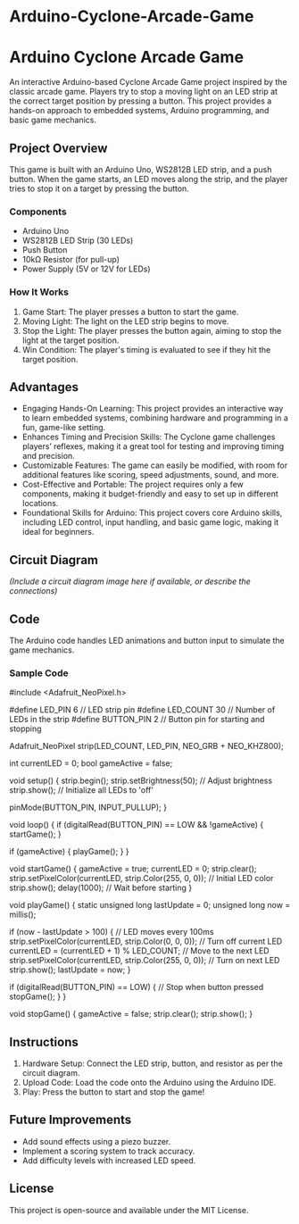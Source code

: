 # Arduino-Cyclone-Arcade-Game
# Arduino Cyclone Arcade Game

An interactive Arduino-based Cyclone Arcade Game project inspired by the classic arcade game. Players try to stop a moving light on an LED strip at the correct target position by pressing a button. This project provides a hands-on approach to embedded systems, Arduino programming, and basic game mechanics.

## Project Overview
This game is built with an Arduino Uno, WS2812B LED strip, and a push button. When the game starts, an LED moves along the strip, and the player tries to stop it on a target by pressing the button.

### Components
- Arduino Uno
- WS2812B LED Strip (30 LEDs)
- Push Button
- 10kΩ Resistor (for pull-up)
- Power Supply (5V or 12V for LEDs)

### How It Works
1. Game Start: The player presses a button to start the game.
2. Moving Light: The light on the LED strip begins to move.
3. Stop the Light: The player presses the button again, aiming to stop the light at the target position.
4. Win Condition: The player's timing is evaluated to see if they hit the target position.

## Advantages
- Engaging Hands-On Learning: This project provides an interactive way to learn embedded systems, combining hardware and programming in a fun, game-like setting.
- Enhances Timing and Precision Skills: The Cyclone game challenges players’ reflexes, making it a great tool for testing and improving timing and precision.
- Customizable Features: The game can easily be modified, with room for additional features like scoring, speed adjustments, sound, and more.
- Cost-Effective and Portable: The project requires only a few components, making it budget-friendly and easy to set up in different locations.
- Foundational Skills for Arduino: This project covers core Arduino skills, including LED control, input handling, and basic game logic, making it ideal for beginners.

## Circuit Diagram
*(Include a circuit diagram image here if available, or describe the connections)*

## Code
The Arduino code handles LED animations and button input to simulate the game mechanics.

### Sample Code
#include <Adafruit_NeoPixel.h>

#define LED_PIN 6       // LED strip pin
#define LED_COUNT 30    // Number of LEDs in the strip
#define BUTTON_PIN 2    // Button pin for starting and stopping

Adafruit_NeoPixel strip(LED_COUNT, LED_PIN, NEO_GRB + NEO_KHZ800);

int currentLED = 0;
bool gameActive = false;

void setup() {
  strip.begin();
  strip.setBrightness(50); // Adjust brightness
  strip.show(); // Initialize all LEDs to 'off'
  
  pinMode(BUTTON_PIN, INPUT_PULLUP);
}

void loop() {
  if (digitalRead(BUTTON_PIN) == LOW && !gameActive) {
    startGame();
  }
  
  if (gameActive) {
    playGame();
  }
}

void startGame() {
  gameActive = true;
  currentLED = 0;
  strip.clear();
  strip.setPixelColor(currentLED, strip.Color(255, 0, 0)); // Initial LED color
  strip.show();
  delay(1000); // Wait before starting
}

void playGame() {
  static unsigned long lastUpdate = 0;
  unsigned long now = millis();
  
  if (now - lastUpdate > 100) { // LED moves every 100ms
    strip.setPixelColor(currentLED, strip.Color(0, 0, 0)); // Turn off current LED
    currentLED = (currentLED + 1) % LED_COUNT; // Move to the next LED
    strip.setPixelColor(currentLED, strip.Color(255, 0, 0)); // Turn on next LED
    strip.show();
    lastUpdate = now;
  }

  if (digitalRead(BUTTON_PIN) == LOW) { // Stop when button pressed
    stopGame();
  }
}

void stopGame() {
  gameActive = false;
  strip.clear();
  strip.show();
}
## Instructions
1. Hardware Setup: Connect the LED strip, button, and resistor as per the circuit diagram.
2. Upload Code: Load the code onto the Arduino using the Arduino IDE.
3. Play: Press the button to start and stop the game!

## Future Improvements
- Add sound effects using a piezo buzzer.
- Implement a scoring system to track accuracy.
- Add difficulty levels with increased LED speed.

## License
This project is open-source and available under the MIT License.

